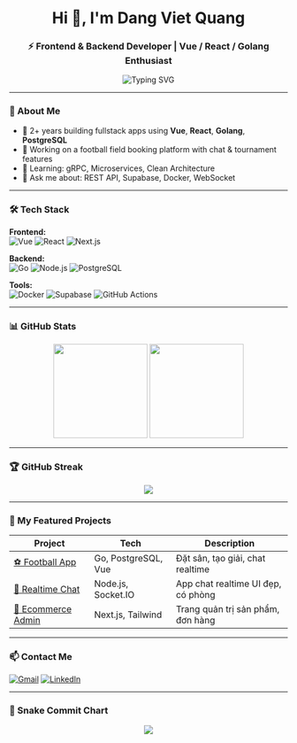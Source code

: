 <h1 align="center">Hi 👋, I'm Dang Viet Quang</h1>
<h3 align="center">⚡ Frontend & Backend Developer | Vue / React / Golang Enthusiast</h3>

<p align="center">
  <img src="https://readme-typing-svg.demolab.com?font=Fira+Code&size=18&duration=2000&pause=1000&center=true&vCenter=true&width=500&lines=Welcome+to+my+GitHub+Profile!;I+build+web+apps+with+Vue%2C+React+and+Go;Love+clean+code+%2B+real-time+tech+%F0%9F%9A%80" alt="Typing SVG" />
</p>

---

### 🚀 About Me

- 💼 2+ years building fullstack apps using **Vue**, **React**, **Golang**, **PostgreSQL**
- 🔭 Working on a football field booking platform with chat & tournament features
- 🌱 Learning: gRPC, Microservices, Clean Architecture
- 💬 Ask me about: REST API, Supabase, Docker, WebSocket

---

### 🛠️ Tech Stack

**Frontend:**  
![Vue](https://img.shields.io/badge/-Vue-41B883?style=flat&logo=vue.js&logoColor=white)
![React](https://img.shields.io/badge/-React-61DAFB?style=flat&logo=react&logoColor=white)
![Next.js](https://img.shields.io/badge/-Next.js-black?style=flat&logo=next.js)

**Backend:**  
![Go](https://img.shields.io/badge/-Go-00ADD8?style=flat&logo=go&logoColor=white)
![Node.js](https://img.shields.io/badge/-Node.js-339933?style=flat&logo=node.js&logoColor=white)
![PostgreSQL](https://img.shields.io/badge/-PostgreSQL-336791?style=flat&logo=postgresql&logoColor=white)

**Tools:**  
![Docker](https://img.shields.io/badge/-Docker-2496ED?style=flat&logo=docker&logoColor=white)
![Supabase](https://img.shields.io/badge/-Supabase-3ECF8E?style=flat&logo=supabase&logoColor=white)
![GitHub Actions](https://img.shields.io/badge/-GitHub_Actions-2088FF?style=flat&logo=github-actions&logoColor=white)

---

### 📊 GitHub Stats

<div align="center">
  <img height="170" src="https://github-readme-stats.vercel.app/api?username=dangvietquang&show_icons=true&theme=tokyonight" />
  <img height="170" src="https://github-readme-stats.vercel.app/api/top-langs/?username=dangvietquang&layout=compact&theme=tokyonight" />
</div>

---

### 🏆 GitHub Streak

<p align="center">
  <img src="https://github-readme-streak-stats.herokuapp.com/?user=dangvietquang&theme=tokyonight" />
</p>

---

### 🧠 My Featured Projects

| Project | Tech | Description |
|--------|------|-------------|
| [⚽ Football App](https://github.com/dangvietquang/football-app) | Go, PostgreSQL, Vue | Đặt sân, tạo giải, chat realtime |
| [💬 Realtime Chat](https://github.com/dangvietquang/chat-app) | Node.js, Socket.IO | App chat realtime UI đẹp, có phòng |
| [🛒 Ecommerce Admin](https://github.com/dangvietquang/ecommerce-admin) | Next.js, Tailwind | Trang quản trị sản phẩm, đơn hàng |

---

### 📫 Contact Me

[![Gmail](https://img.shields.io/badge/Gmail-dangvietquang.dev@gmail.com-red?style=flat&logo=gmail)](mailto:dangvietquang.dev@gmail.com)
[![LinkedIn](https://img.shields.io/badge/-LinkedIn-blue?style=flat&logo=linkedin)](https://linkedin.com/in/dangvietquang)

---

### 🐍 Snake Commit Chart

<p align="center">
  <img src="https://github.com/dangvietquang/dangvietquang/blob/output/github-contribution-grid-snake.svg" />
</p>
